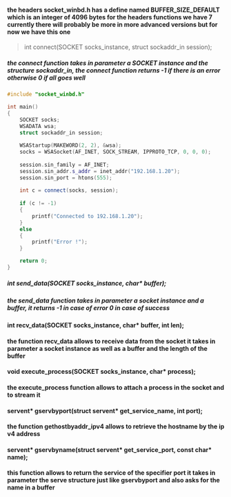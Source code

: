 #### the headers socket_winbd.h has a define named BUFFER_SIZE_DEFAULT which is an integer of 4096 bytes for the headers functions we have 7 currently there will probably be more in more advanced versions but for now we have this one

> int connect(SOCKET socks_instance, struct sockaddr_in session);
##### the connect function takes in parameter a SOCKET instance and the structure sockaddr_in, the connect function returns -1 if there is an error otherwise 0 if all goes well
```cpp
#include "socket_winbd.h"

int main()
{
	SOCKET socks;
	WSADATA wsa;
	struct sockaddr_in session;
	
	WSAStartup(MAKEWORD(2, 2), &wsa);
	socks = WSASocket(AF_INET, SOCK_STREAM, IPPROTO_TCP, 0, 0, 0);
	
	session.sin_family = AF_INET;
	session.sin_addr.s_addr = inet_addr("192.168.1.20");
	session.sin_port = htons(555);
	
	int c = connect(socks, session);
	
	if (c != -1)
	{
		printf("Connected to 192.168.1.20");
	}
	else
	{
		printf("Error !");
	}

	return 0;
}
```

##### int send_data(SOCKET socks_instance, char* buffer);
##### the send_data function takes in parameter a socket instance and a buffer, it returns -1 in case of error 0 in case of success

#### int recv_data(SOCKET socks_instance, char* buffer, int len);
#### the function recv_data allows to receive data from the socket it takes in parameter a socket instance as well as a buffer and the length of the buffer

#### void execute_process(SOCKET socks_instance, char* process);
#### the execute_process function allows to attach a process in the socket and to stream it

#### servent* gservbyport(struct servent* get_service_name, int port);
#### the function gethostbyaddr_ipv4 allows to retrieve the hostname by the ip v4 address


#### servent* gservbyname(struct servent* get_service_port, const char* name);
#### this function allows to return the service of the specifier port it takes in parameter the serve structure just like gservbyport and also asks for the name in a buffer
